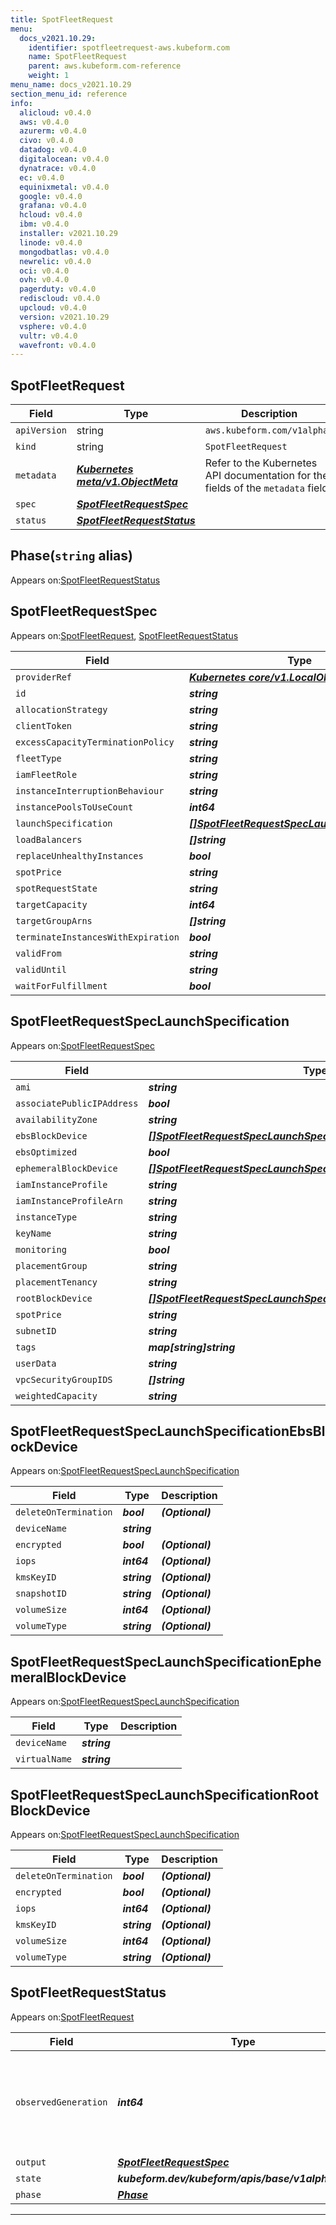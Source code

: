 ```yaml
---
title: SpotFleetRequest
menu:
  docs_v2021.10.29:
    identifier: spotfleetrequest-aws.kubeform.com
    name: SpotFleetRequest
    parent: aws.kubeform.com-reference
    weight: 1
menu_name: docs_v2021.10.29
section_menu_id: reference
info:
  alicloud: v0.4.0
  aws: v0.4.0
  azurerm: v0.4.0
  civo: v0.4.0
  datadog: v0.4.0
  digitalocean: v0.4.0
  dynatrace: v0.4.0
  ec: v0.4.0
  equinixmetal: v0.4.0
  google: v0.4.0
  grafana: v0.4.0
  hcloud: v0.4.0
  ibm: v0.4.0
  installer: v2021.10.29
  linode: v0.4.0
  mongodbatlas: v0.4.0
  newrelic: v0.4.0
  oci: v0.4.0
  ovh: v0.4.0
  pagerduty: v0.4.0
  rediscloud: v0.4.0
  upcloud: v0.4.0
  version: v2021.10.29
  vsphere: v0.4.0
  vultr: v0.4.0
  wavefront: v0.4.0
---
```


## SpotFleetRequest
| Field | Type | Description |
| ------ | ----- | ----------- |
| `apiVersion` | string | `aws.kubeform.com/v1alpha1` |
|    `kind` | string | `SpotFleetRequest` |
| `metadata` | ***[Kubernetes meta/v1.ObjectMeta](https://v1-18.docs.kubernetes.io/docs/reference/generated/kubernetes-api/v1.18/#objectmeta-v1-meta)***|Refer to the Kubernetes API documentation for the fields of the `metadata` field.|
| `spec` | ***[SpotFleetRequestSpec](#spotfleetrequestspec)***||
| `status` | ***[SpotFleetRequestStatus](#spotfleetrequeststatus)***||
## Phase(`string` alias)

Appears on:[SpotFleetRequestStatus](#spotfleetrequeststatus)

## SpotFleetRequestSpec

Appears on:[SpotFleetRequest](#spotfleetrequest), [SpotFleetRequestStatus](#spotfleetrequeststatus)

| Field | Type | Description |
| ------ | ----- | ----------- |
| `providerRef` | ***[Kubernetes core/v1.LocalObjectReference](https://v1-18.docs.kubernetes.io/docs/reference/generated/kubernetes-api/v1.18/#localobjectreference-v1-core)***||
| `id` | ***string***||
| `allocationStrategy` | ***string***| ***(Optional)*** |
| `clientToken` | ***string***| ***(Optional)*** |
| `excessCapacityTerminationPolicy` | ***string***| ***(Optional)*** |
| `fleetType` | ***string***| ***(Optional)*** |
| `iamFleetRole` | ***string***||
| `instanceInterruptionBehaviour` | ***string***| ***(Optional)*** |
| `instancePoolsToUseCount` | ***int64***| ***(Optional)*** |
| `launchSpecification` | ***[[]SpotFleetRequestSpecLaunchSpecification](#spotfleetrequestspeclaunchspecification)***||
| `loadBalancers` | ***[]string***| ***(Optional)*** |
| `replaceUnhealthyInstances` | ***bool***| ***(Optional)*** |
| `spotPrice` | ***string***| ***(Optional)*** |
| `spotRequestState` | ***string***| ***(Optional)*** |
| `targetCapacity` | ***int64***||
| `targetGroupArns` | ***[]string***| ***(Optional)*** |
| `terminateInstancesWithExpiration` | ***bool***| ***(Optional)*** |
| `validFrom` | ***string***| ***(Optional)*** |
| `validUntil` | ***string***| ***(Optional)*** |
| `waitForFulfillment` | ***bool***| ***(Optional)*** |
## SpotFleetRequestSpecLaunchSpecification

Appears on:[SpotFleetRequestSpec](#spotfleetrequestspec)

| Field | Type | Description |
| ------ | ----- | ----------- |
| `ami` | ***string***||
| `associatePublicIPAddress` | ***bool***| ***(Optional)*** |
| `availabilityZone` | ***string***| ***(Optional)*** |
| `ebsBlockDevice` | ***[[]SpotFleetRequestSpecLaunchSpecificationEbsBlockDevice](#spotfleetrequestspeclaunchspecificationebsblockdevice)***| ***(Optional)*** |
| `ebsOptimized` | ***bool***| ***(Optional)*** |
| `ephemeralBlockDevice` | ***[[]SpotFleetRequestSpecLaunchSpecificationEphemeralBlockDevice](#spotfleetrequestspeclaunchspecificationephemeralblockdevice)***| ***(Optional)*** |
| `iamInstanceProfile` | ***string***| ***(Optional)*** |
| `iamInstanceProfileArn` | ***string***| ***(Optional)*** |
| `instanceType` | ***string***||
| `keyName` | ***string***| ***(Optional)*** |
| `monitoring` | ***bool***| ***(Optional)*** |
| `placementGroup` | ***string***| ***(Optional)*** |
| `placementTenancy` | ***string***| ***(Optional)*** |
| `rootBlockDevice` | ***[[]SpotFleetRequestSpecLaunchSpecificationRootBlockDevice](#spotfleetrequestspeclaunchspecificationrootblockdevice)***| ***(Optional)*** |
| `spotPrice` | ***string***| ***(Optional)*** |
| `subnetID` | ***string***| ***(Optional)*** |
| `tags` | ***map[string]string***| ***(Optional)*** |
| `userData` | ***string***| ***(Optional)*** |
| `vpcSecurityGroupIDS` | ***[]string***| ***(Optional)*** |
| `weightedCapacity` | ***string***| ***(Optional)*** |
## SpotFleetRequestSpecLaunchSpecificationEbsBlockDevice

Appears on:[SpotFleetRequestSpecLaunchSpecification](#spotfleetrequestspeclaunchspecification)

| Field | Type | Description |
| ------ | ----- | ----------- |
| `deleteOnTermination` | ***bool***| ***(Optional)*** |
| `deviceName` | ***string***||
| `encrypted` | ***bool***| ***(Optional)*** |
| `iops` | ***int64***| ***(Optional)*** |
| `kmsKeyID` | ***string***| ***(Optional)*** |
| `snapshotID` | ***string***| ***(Optional)*** |
| `volumeSize` | ***int64***| ***(Optional)*** |
| `volumeType` | ***string***| ***(Optional)*** |
## SpotFleetRequestSpecLaunchSpecificationEphemeralBlockDevice

Appears on:[SpotFleetRequestSpecLaunchSpecification](#spotfleetrequestspeclaunchspecification)

| Field | Type | Description |
| ------ | ----- | ----------- |
| `deviceName` | ***string***||
| `virtualName` | ***string***||
## SpotFleetRequestSpecLaunchSpecificationRootBlockDevice

Appears on:[SpotFleetRequestSpecLaunchSpecification](#spotfleetrequestspeclaunchspecification)

| Field | Type | Description |
| ------ | ----- | ----------- |
| `deleteOnTermination` | ***bool***| ***(Optional)*** |
| `encrypted` | ***bool***| ***(Optional)*** |
| `iops` | ***int64***| ***(Optional)*** |
| `kmsKeyID` | ***string***| ***(Optional)*** |
| `volumeSize` | ***int64***| ***(Optional)*** |
| `volumeType` | ***string***| ***(Optional)*** |
## SpotFleetRequestStatus

Appears on:[SpotFleetRequest](#spotfleetrequest)

| Field | Type | Description |
| ------ | ----- | ----------- |
| `observedGeneration` | ***int64***| ***(Optional)*** Resource generation, which is updated on mutation by the API Server.|
| `output` | ***[SpotFleetRequestSpec](#spotfleetrequestspec)***| ***(Optional)*** |
| `state` | ***kubeform.dev/kubeform/apis/base/v1alpha1.State***| ***(Optional)*** |
| `phase` | ***[Phase](#phase)***| ***(Optional)*** |
---
